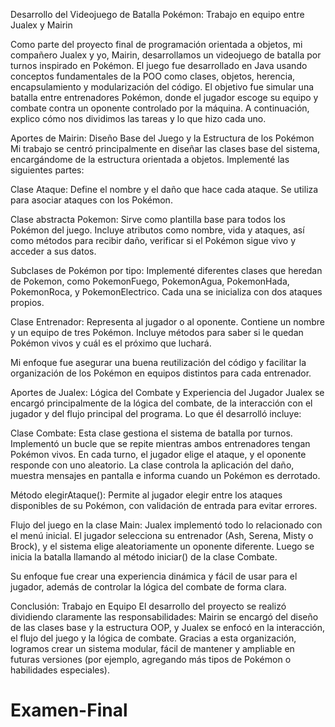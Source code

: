 
Desarrollo del Videojuego de Batalla Pokémon: Trabajo en equipo entre Jualex y Mairin

Como parte del proyecto final de programación orientada a objetos, mi compañero Jualex y yo, Mairin, desarrollamos un videojuego de batalla por turnos inspirado en Pokémon. El juego fue desarrollado en Java usando conceptos fundamentales de la POO como clases, objetos, herencia, encapsulamiento y modularización del código. El objetivo fue simular una batalla entre entrenadores Pokémon, donde el jugador escoge su equipo y combate contra un oponente controlado por la máquina. A continuación, explico cómo nos dividimos las tareas y lo que hizo cada uno.

Aportes de Mairin: Diseño Base del Juego y la Estructura de los Pokémon
Mi trabajo se centró principalmente en diseñar las clases base del sistema, encargándome de la estructura orientada a objetos. Implementé las siguientes partes:

Clase Ataque: Define el nombre y el daño que hace cada ataque. Se utiliza para asociar ataques con los Pokémon.

Clase abstracta Pokemon: Sirve como plantilla base para todos los Pokémon del juego. Incluye atributos como nombre, vida y ataques, así como métodos para recibir daño, verificar si el Pokémon sigue vivo y acceder a sus datos.

Subclases de Pokémon por tipo: Implementé diferentes clases que heredan de Pokemon, como PokemonFuego, PokemonAgua, PokemonHada, PokemonRoca, y PokemonElectrico. Cada una se inicializa con dos ataques propios.

Clase Entrenador: Representa al jugador o al oponente. Contiene un nombre y un equipo de tres Pokémon. Incluye métodos para saber si le quedan Pokémon vivos y cuál es el próximo que luchará.

Mi enfoque fue asegurar una buena reutilización del código y facilitar la organización de los Pokémon en equipos distintos para cada entrenador.

Aportes de Jualex: Lógica del Combate y Experiencia del Jugador
Jualex se encargó principalmente de la lógica del combate, de la interacción con el jugador y del flujo principal del programa. Lo que él desarrolló incluye:

Clase Combate: Esta clase gestiona el sistema de batalla por turnos. Implementó un bucle que se repite mientras ambos entrenadores tengan Pokémon vivos. En cada turno, el jugador elige el ataque, y el oponente responde con uno aleatorio. La clase controla la aplicación del daño, muestra mensajes en pantalla e informa cuando un Pokémon es derrotado.

Método elegirAtaque(): Permite al jugador elegir entre los ataques disponibles de su Pokémon, con validación de entrada para evitar errores.

Flujo del juego en la clase Main: Jualex implementó todo lo relacionado con el menú inicial. El jugador selecciona su entrenador (Ash, Serena, Misty o Brock), y el sistema elige aleatoriamente un oponente diferente. Luego se inicia la batalla llamando al método iniciar() de la clase Combate.

Su enfoque fue crear una experiencia dinámica y fácil de usar para el jugador, además de controlar la lógica del combate de forma clara.

Conclusión: Trabajo en Equipo 
El desarrollo del proyecto se realizó dividiendo claramente las responsabilidades: Mairin se encargó del diseño de las clases base y la estructura OOP, y Jualex se enfocó en la interacción, el flujo del juego y la lógica de combate. Gracias a esta organización, logramos crear un sistema modular, fácil de mantener y ampliable en futuras versiones (por ejemplo, agregando más tipos de Pokémon o habilidades especiales).
# Examen-Final
